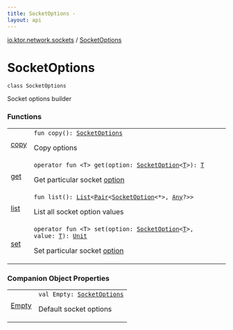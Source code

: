 ```yaml
---
title: SocketOptions - 
layout: api
---
```


<div class='api-docs-breadcrumbs'><a href="../index.html">io.ktor.network.sockets</a> / <a href="./index.html">SocketOptions</a></div>

# SocketOptions

<div class="signature"><code><span class="keyword">class </span><span class="identifier">SocketOptions</span></code></div>

Socket options builder

### Functions

<table class="api-docs-table">
<tbody>
<tr>
<td markdown="1">

<a href="copy.html">copy</a>


</td>
<td markdown="1">
<div class="signature"><code><span class="keyword">fun </span><span class="identifier">copy</span><span class="symbol">(</span><span class="symbol">)</span><span class="symbol">: </span><a href="./index.md"><span class="identifier">SocketOptions</span></a></code></div>

Copy options


</td>
</tr>
<tr>
<td markdown="1">

<a href="get.html">get</a>


</td>
<td markdown="1">
<div class="signature"><code><span class="keyword">operator</span> <span class="keyword">fun </span><span class="symbol">&lt;</span><span class="identifier">T</span><span class="symbol">&gt;</span> <span class="identifier">get</span><span class="symbol">(</span><span class="parameterName" id="io.ktor.network.sockets.SocketOptions$get(java.net.SocketOption((io.ktor.network.sockets.SocketOptions.get.T)))/option">option</span><span class="symbol">:</span>&nbsp;<a href="http://docs.oracle.com/javase/6/docs/api/java/net/SocketOption.html"><span class="identifier">SocketOption</span></a><span class="symbol">&lt;</span><a href="get.html#T"><span class="identifier">T</span></a><span class="symbol">&gt;</span><span class="symbol">)</span><span class="symbol">: </span><a href="get.html#T"><span class="identifier">T</span></a></code></div>

Get particular socket <a href="get.html#io.ktor.network.sockets.SocketOptions$get(java.net.SocketOption((io.ktor.network.sockets.SocketOptions.get.T)))/option">option</a>


</td>
</tr>
<tr>
<td markdown="1">

<a href="list.html">list</a>


</td>
<td markdown="1">
<div class="signature"><code><span class="keyword">fun </span><span class="identifier">list</span><span class="symbol">(</span><span class="symbol">)</span><span class="symbol">: </span><a href="https://kotlinlang.org/api/latest/jvm/stdlib/kotlin.collections/-list/index.html"><span class="identifier">List</span></a><span class="symbol">&lt;</span><a href="https://kotlinlang.org/api/latest/jvm/stdlib/kotlin/-pair/index.html"><span class="identifier">Pair</span></a><span class="symbol">&lt;</span><a href="http://docs.oracle.com/javase/6/docs/api/java/net/SocketOption.html"><span class="identifier">SocketOption</span></a><span class="symbol">&lt;</span><span class="identifier">*</span><span class="symbol">&gt;</span><span class="symbol">,</span>&nbsp;<a href="https://kotlinlang.org/api/latest/jvm/stdlib/kotlin/-any/index.html"><span class="identifier">Any</span></a><span class="symbol">?</span><span class="symbol">&gt;</span><span class="symbol">&gt;</span></code></div>

List all socket option values


</td>
</tr>
<tr>
<td markdown="1">

<a href="set.html">set</a>


</td>
<td markdown="1">
<div class="signature"><code><span class="keyword">operator</span> <span class="keyword">fun </span><span class="symbol">&lt;</span><span class="identifier">T</span><span class="symbol">&gt;</span> <span class="identifier">set</span><span class="symbol">(</span><span class="parameterName" id="io.ktor.network.sockets.SocketOptions$set(java.net.SocketOption((io.ktor.network.sockets.SocketOptions.set.T)), io.ktor.network.sockets.SocketOptions.set.T)/option">option</span><span class="symbol">:</span>&nbsp;<a href="http://docs.oracle.com/javase/6/docs/api/java/net/SocketOption.html"><span class="identifier">SocketOption</span></a><span class="symbol">&lt;</span><a href="set.html#T"><span class="identifier">T</span></a><span class="symbol">&gt;</span><span class="symbol">, </span><span class="parameterName" id="io.ktor.network.sockets.SocketOptions$set(java.net.SocketOption((io.ktor.network.sockets.SocketOptions.set.T)), io.ktor.network.sockets.SocketOptions.set.T)/value">value</span><span class="symbol">:</span>&nbsp;<a href="set.html#T"><span class="identifier">T</span></a><span class="symbol">)</span><span class="symbol">: </span><a href="https://kotlinlang.org/api/latest/jvm/stdlib/kotlin/-unit/index.html"><span class="identifier">Unit</span></a></code></div>

Set particular socket <a href="set.html#io.ktor.network.sockets.SocketOptions$set(java.net.SocketOption((io.ktor.network.sockets.SocketOptions.set.T)), io.ktor.network.sockets.SocketOptions.set.T)/value">option</a>


</td>
</tr>
</tbody>
</table>

### Companion Object Properties

<table class="api-docs-table">
<tbody>
<tr>
<td markdown="1">

<a href="-empty.html">Empty</a>


</td>
<td markdown="1">
<div class="signature"><code><span class="keyword">val </span><span class="identifier">Empty</span><span class="symbol">: </span><a href="./index.md"><span class="identifier">SocketOptions</span></a></code></div>

Default socket options


</td>
</tr>
</tbody>
</table>
